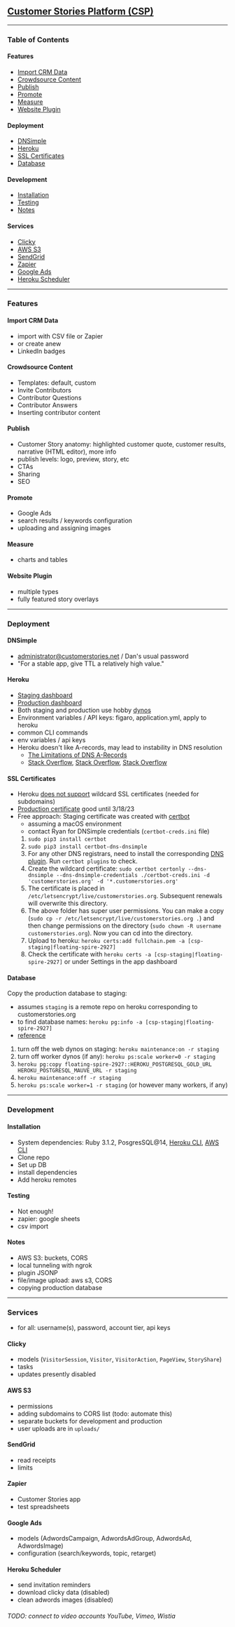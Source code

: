 ## [Customer Stories Platform (CSP)](https://customerstories.net)

<hr>

### Table of Contents

#### Features
- [Import CRM Data](#import)
- [Crowdsource Content](#crowdsource)
- [Publish](#publish)
- [Promote](#promote)
- [Measure](#measure)
- [Website Plugin](#website-plugin)

#### Deployment

- [DNSimple](#dnsimple)
- [Heroku](#heroku)
- [SSL Certificates](#ssl-certificates)
- [Database](#database)

#### Development
- [Installation](#installation)
- [Testing](#testing)
- [Notes](#notes)

#### Services
- [Clicky](#clicky)
- [AWS S3](#aws-s3)
- [SendGrid](#sendgrid)
- [Zapier](#zapier)
- [Google Ads](#google-ads)
- [Heroku Scheduler](#heroku-scheduler)

<hr>

<!-- <a name="features"></a> -->

### Features 

<a name="import"></a>

#### Import CRM Data
- import with CSV file or Zapier
- or create anew
- LinkedIn badges

<a name="crowdsource"></a>

#### Crowdsource Content
- Templates: default, custom
- Invite Contributors
- Contributor Questions
- Contributor Answers
- Inserting contributor content

<a name="publish"></a>

#### Publish
- Customer Story anatomy: highlighted customer quote, customer results, narrative (HTML editor), more info
- publish levels: logo, preview, story, etc
- CTAs
- Sharing
- SEO

<a name="promote"></a>

#### Promote
- Google Ads
- search results / keywords configuration
- uploading and assigning images

<a name="measure"></a>

#### Measure
- charts and tables

<a name="website-plugin"></a>

#### Website Plugin 
- multiple types
- fully featured story overlays

<!-- <a name="development"></a> -->

<hr>

### Deployment

<a name="dnsimple"></a>

#### DNSimple
- administrator@customerstories.net / Dan's usual password
- "For a stable app, give TTL a relatively high value."

<a name="heroku"></a>

#### Heroku
- [Staging dashboard]((https://dashboard.heroku.com/apps/csp-staging))
- [Production dashboard](https://dashboard.heroku.com/apps/floating-spire-2927)
- Both staging and production use hobby [dynos](https://devcenter.heroku.com/categories/dynos) 
- Environment variables / API keys: figaro, application.yml, apply to heroku
- common CLI commands
- env variables / api keys
- Heroku doesn't like A-records, may lead to instability in DNS resolution
	- [The Limitations of DNS A-Records](https://devcenter.heroku.com/articles/apex-domains)
	- [Stack Overflow](http://stackoverflow.com/questions/13478008/heroku-godaddy-naked-domain), [Stack Overflow](http://stackoverflow.com/questions/11492563/heroku-godaddy-send-naked-domain-to-www), [Stack Overflow](http://stackoverflow.com/questions/16022324/how-to-setup-dns-for-an-apex-domain-no-www-pointing-to-a-heroku-app)

<a name="ssl-certificates"></a>

#### SSL Certificates
- Heroku [does not support](https://devcenter.heroku.com/articles/automated-certificate-management) wildcard SSL certificates (needed for subdomains)
- [Production certificate](https://dnsimple.com/a/60286/domains/customerstories.net/ssl_certificates) good until 3/18/23
- Free approach: Staging certificate was created with [certbot](https://certbot.eff.org/)
  - assuming a macOS environment
  - contact Ryan for DNSimple credentials (`certbot-creds.ini` file)
  1. `sudo pip3 install certbot`
  2. `sudo pip3 install certbot-dns-dnsimple` 
  3. For any other DNS registrars, need to install the corresponding [DNS plugin](https://eff-certbot.readthedocs.io/en/stable/using.html#dns-plugins). Run `certbot plugins` to check.
  4. Create the wildcard certificate:
    `sudo certbot certonly --dns-dnsimple --dns-dnsimple-credentials ./certbot-creds.ini -d 'customerstories.org' -d '*.customerstories.org'`
  5. The certificate is placed in `/etc/letsencrypt/live/customerstories.org`. Subsequent renewals will overwrite this directory.
  6. The above folder has super user permissions. You can make a copy (`sudo cp -r /etc/letsencrypt/live/customerstories.org .`) and then change permissions on the directory (`sudo chown -R username customerstories.org`). Now you can cd into the directory.
  7. Upload to heroku: `heroku certs:add fullchain.pem -a [csp-staging|floating-spire-2927]`
  8. Check the certificate with `heroku certs -a [csp-staging|floating-spire-2927]` or under Settings in the app dashboard

<a name="database"></a>

#### Database
Copy the production database to staging:
  - assumes `staging` is a remote repo on heroku corresponding to customerstories.org
  - to find database names: `heroku pg:info -a [csp-staging|floating-spire-2927]`
  - [reference](https://stackoverflow.com/questions/10673630/how-do-i-transfer-production-database-to-staging-on-heroku-using-pgbackups-gett)
  1. turn off the web dynos on staging: `heroku maintenance:on -r staging`
  2. turn off worker dynos (if any): `heroku ps:scale worker=0 -r staging`
  3. `heroku pg:copy floating-spire-2927::HEROKU_POSTGRESQL_GOLD_URL HEROKU_POSTGRESQL_MAUVE_URL -r staging`
  4. `heroku maintenance:off -r staging`
  5. `heroku ps:scale worker=1 -r staging` (or however many workers, if any)

<hr>

### Development

#### Installation
- System dependencies: Ruby 3.1.2, PosgresSQL@14, [Heroku CLI](https://devcenter.heroku.com/articles/heroku-cli), [AWS CLI](https://docs.aws.amazon.com/cli/latest/userguide/getting-started-install.html)
- Clone repo
- Set up DB
- install dependencies
- Add heroku remotes

<a name="testing"></a>

#### Testing
- Not enough!
- zapier: google sheets
- csv import

<a name="notes"></a>

#### Notes
- AWS S3: buckets, CORS
- local tunneling with ngrok
- plugin JSONP
- file/image upload: aws s3, CORS
- copying production database

<hr>

### Services
- for all: username(s), password, account tier, api keys

<a name="clicky"></a>

#### Clicky
- models (`VisitorSession`, `Visitor`, `VisitorAction`, `PageView`, `StoryShare`)
- tasks
- updates presently disabled

<a name="aws-s3"></a>

#### AWS S3
- permissions
- adding subdomains to CORS list (todo: automate this)
- separate buckets for development and production
- user uploads are in `uploads/`

<a name="sendgrid"></a>

#### SendGrid
- read receipts
- limits

<a name="zapier"></a>

#### Zapier
- Customer Stories app
- test spreadsheets

<a name="google-ads"></a>

#### Google Ads
- models (AdwordsCampaign, AdwordsAdGroup, AdwordsAd, AdwordsImage)
- configuration (search/keywords, topic, retarget)

<a name="heroku-scheduler"></a>

#### Heroku Scheduler
- send invitation reminders
- download clicky data (disabled)
- clean adwords images (disabled)

###### TODO: connect to video accounts YouTube, Vimeo, Wistia